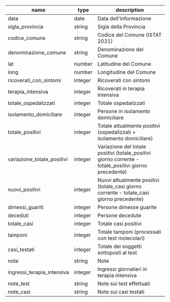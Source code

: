 | name | type | description |
| --- | --- | --- |
| data | date | Data dell'informazione |
| sigla_provincia | string | Sigla della Provincia |
| codice_comune | string | Codice del Comune (ISTAT 2021) |
| denominazione_comune | string | Denominazione del Comune |
| lat | number | Latitudine del Comune |
| long | number | Longitudine del Comune |
| ricoverati_con_sintomi | integer | Ricoverati con sintomi |
| terapia_intensiva | integer | Ricoverati in terapia intensiva |
| totale_ospedalizzati | integer | Totale ospedalizzati |
| isolamento_domiciliare | integer | Persone in isolamento domiciliare |
| totale_positivi | integer | Totale attualmente positivi (ospedalizzati + isolamento domiciliare) |
| variazione_totale_positivi | integer | Variazione del totale positivi (totale_positivi giorno corrente - totale_positivi giorno precedente) |
| nuovi_positivi | integer | Nuovi attualmente positivi (totale_casi giorno corrente - totale_casi giorno precedente) |
| dimessi_guariti | integer | Persone dimesse guarite |
| deceduti | integer | Persone decedute |
| totale_casi | integer | Totale casi positivi |
| tamponi | integer | Totale tamponi (processati con test molecolari) |
| casi_testati | integer | Totale dei soggetti sottoposti al test |
| note | string | Note |
| ingressi_terapia_intensiva | integer | Ingressi giornalieri in terapia intensiva |
| note_test | string | Note sui test effettuati |
| note_casi | string | Note sui casi testati |
